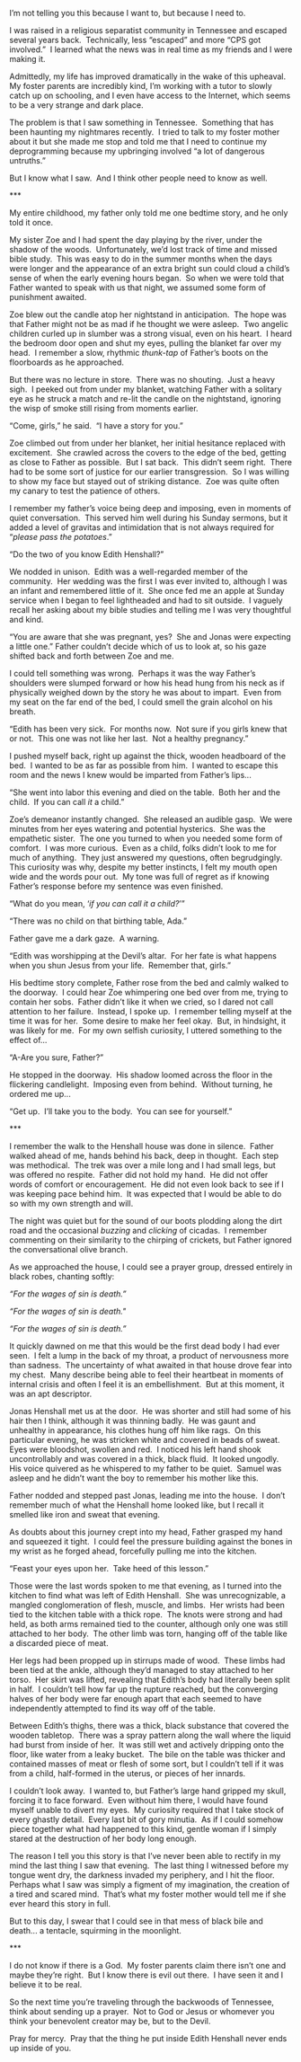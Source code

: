 I’m not telling you this because I want to, but because I need to.

I was raised in a religious separatist community in Tennessee and escaped several years back.  Technically, less “escaped” and more “CPS got involved.”  I learned what the news was in real time as my friends and I were making it.  

Admittedly, my life has improved dramatically in the wake of this upheaval.  My foster parents are incredibly kind, I’m working with a tutor to slowly catch up on schooling, and I even have access to the Internet, which seems to be a very strange and dark place.

The problem is that I saw something in Tennessee.  Something that has been haunting my nightmares recently.  I tried to talk to my foster mother about it but she made me stop and told me that I need to continue my deprogramming because my upbringing involved “a lot of dangerous untruths.”  

But I know what I saw.  And I think other people need to know as well.

\*\*\*

My entire childhood, my father only told me one bedtime story, and he only told it once.

My sister Zoe and I had spent the day playing by the river, under the shadow of the woods.  Unfortunately, we’d lost track of time and missed bible study.  This was easy to do in the summer months when the days were longer and the appearance of an extra bright sun could cloud a child’s sense of when the early evening hours began.  So when we were told that Father wanted to speak with us that night, we assumed some form of punishment awaited.

Zoe blew out the candle atop her nightstand in anticipation.  The hope was that Father might not be as mad if he thought we were asleep.  Two angelic children curled up in slumber was a strong visual, even on his heart.  I heard the bedroom door open and shut my eyes, pulling the blanket far over my head.  I remember a slow, rhythmic *thunk-tap* of Father’s boots on the floorboards as he approached.

But there was no lecture in store.  There was no shouting.  Just a heavy sigh.  I peeked out from under my blanket, watching Father with a solitary eye as he struck a match and re-lit the candle on the nightstand, ignoring the wisp of smoke still rising from moments earlier.

“Come, girls,” he said.  “I have a story for you.”

Zoe climbed out from under her blanket, her initial hesitance replaced with excitement.  She crawled across the covers to the edge of the bed, getting as close to Father as possible.  But I sat back.  This didn’t seem right.  There had to be some sort of justice for our earlier transgression.  So I was willing to show my face but stayed out of striking distance.  Zoe was quite often my canary to test the patience of others.

I remember my father’s voice being deep and imposing, even in moments of quiet conversation.  This served him well during his Sunday sermons, but it added a level of gravitas and intimidation that is not always required for “*please pass the potatoes*.”

“Do the two of you know Edith Henshall?”

We nodded in unison.  Edith was a well-regarded member of the community.  Her wedding was the first I was ever invited to, although I was an infant and remembered little of it.  She once fed me an apple at Sunday service when I began to feel lightheaded and had to sit outside.  I vaguely recall her asking about my bible studies and telling me I was very thoughtful and kind.

“You are aware that she was pregnant, yes?  She and Jonas were expecting a little one.”  Father couldn’t decide which of us to look at, so his gaze shifted back and forth between Zoe and me.

I could tell something was wrong.  Perhaps it was the way Father’s shoulders were slumped forward or how his head hung from his neck as if physically weighed down by the story he was about to impart.  Even from my seat on the far end of the bed, I could smell the grain alcohol on his breath.

“Edith has been very sick.  For months now.  Not sure if you girls knew that or not.  This one was not like her last.  Not a healthy pregnancy.”

I pushed myself back, right up against the thick, wooden headboard of the bed.  I wanted to be as far as possible from him.  I wanted to escape this room and the news I knew would be imparted from Father’s lips...

“She went into labor this evening and died on the table.  Both her and the child.  If you can call *it* a child.”

Zoe’s demeanor instantly changed.  She released an audible gasp.  We were minutes from her eyes watering and potential hysterics.  She was the empathetic sister.  The one you turned to when you needed some form of comfort.  I was more curious.  Even as a child, folks didn’t look to me for much of anything.  They just answered my questions, often begrudgingly.  This curiosity was why, despite my better instincts, I felt my mouth open wide and the words pour out.  My tone was full of regret as if knowing Father’s response before my sentence was even finished.

“What do you mean, ‘*if you can call it a child?*’”

“There was no child on that birthing table, Ada.”

Father gave me a dark gaze.  A warning.

“Edith was worshipping at the Devil’s altar.  For her fate is what happens when you shun Jesus from your life.  Remember that, girls.”

His bedtime story complete, Father rose from the bed and calmly walked to the doorway.  I could hear Zoe whimpering one bed over from me, trying to contain her sobs.  Father didn’t like it when we cried, so I dared not call attention to her failure.  Instead, I spoke up.  I remember telling myself at the time it was for her.  Some desire to make her feel okay.  But, in hindsight, it was likely for me.  For my own selfish curiosity, I uttered something to the effect of...

“A-Are you sure, Father?”

He stopped in the doorway.  His shadow loomed across the floor in the flickering candlelight.  Imposing even from behind.  Without turning, he ordered me up...  

“Get up.  I’ll take you to the body.  You can see for yourself.”

\*\*\*

I remember the walk to the Henshall house was done in silence.  Father walked ahead of me, hands behind his back, deep in thought.  Each step was methodical.  The trek was over a mile long and I had small legs, but was offered no respite.  Father did not hold my hand.  He did not offer words of comfort or encouragement.  He did not even look back to see if I was keeping pace behind him.  It was expected that I would be able to do so with my own strength and will.

The night was quiet but for the sound of our boots plodding along the dirt road and the occasional *buzzing* and *clicking* of cicadas.  I remember commenting on their similarity to the chirping of crickets, but Father ignored the conversational olive branch.

As we approached the house, I could see a prayer group, dressed entirely in black robes, chanting softly:

*“For the wages of sin is death.”*

*“For the wages of sin is death."*

*“For the wages of sin is death.”*

It quickly dawned on me that this would be the first dead body I had ever seen.  I felt a lump in the back of my throat, a product of nervousness more than sadness.  The uncertainty of what awaited in that house drove fear into my chest.  Many describe being able to feel their heartbeat in moments of internal crisis and often I feel it is an embellishment.  But at this moment, it was an apt descriptor.

Jonas Henshall met us at the door.  He was shorter and still had some of his hair then I think, although it was thinning badly.  He was gaunt and unhealthy in appearance, his clothes hung off him like rags.  On this particular evening, he was stricken white and covered in beads of sweat.  Eyes were bloodshot, swollen and red.  I noticed his left hand shook uncontrollably and was covered in a thick, black fluid.  It looked ungodly.  His voice quivered as he whispered to my father to be quiet.  Samuel was asleep and he didn’t want the boy to remember his mother like this.

Father nodded and stepped past Jonas, leading me into the house.  I don’t remember much of what the Henshall home looked like, but I recall it smelled like iron and sweat that evening.

As doubts about this journey crept into my head, Father grasped my hand and squeezed it tight.  I could feel the pressure building against the bones in my wrist as he forged ahead, forcefully pulling me into the kitchen.

“Feast your eyes upon her.  Take heed of this lesson.”

Those were the last words spoken to me that evening, as I turned into the kitchen to find what was left of Edith Henshall.  She was unrecognizable, a mangled conglomeration of flesh, muscle, and limbs.  Her wrists had been tied to the kitchen table with a thick rope.  The knots were strong and had held, as both arms remained tied to the counter, although only one was still attached to her body.  The other limb was torn, hanging off of the table like a discarded piece of meat.

Her legs had been propped up in stirrups made of wood.  These limbs had been tied at the ankle, although they’d managed to stay attached to her torso.  Her skirt was lifted, revealing that Edith’s body had literally been split in half.  I couldn’t tell how far up the rupture reached, but the converging halves of her body were far enough apart that each seemed to have independently attempted to find its way off of the table.

Between Edith’s thighs, there was a thick, black substance that covered the wooden tabletop.  There was a spray pattern along the wall where the liquid had burst from inside of her.  It was still wet and actively dripping onto the floor, like water from a leaky bucket.  The bile on the table was thicker and contained masses of meat or flesh of some sort, but I couldn’t tell if it was from a child, half-formed in the uterus, or pieces of her innards.

I couldn’t look away.  I wanted to, but Father’s large hand gripped my skull, forcing it to face forward.  Even without him there, I would have found myself unable to divert my eyes.  My curiosity required that I take stock of every ghastly detail.  Every last bit of gory minutia.  As if I could somehow piece together what had happened to this kind, gentle woman if I simply stared at the destruction of her body long enough.

The reason I tell you this story is that I’ve never been able to rectify in my mind the last thing I saw that evening.  The last thing I witnessed before my tongue went dry, the darkness invaded my periphery, and I hit the floor.  Perhaps what I saw was simply a figment of my imagination, the creation of a tired and scared mind.  That’s what my foster mother would tell me if she ever heard this story in full.

But to this day, I swear that I could see in that mess of black bile and death... a tentacle, squirming in the moonlight.

\*\*\*

I do not know if there is a God.  My foster parents claim there isn’t one and maybe they’re right.  But I know there is evil out there.  I have seen it and I believe it to be real.  

So the next time you’re traveling through the backwoods of Tennessee, think about sending up a prayer.  Not to God or Jesus or whomever you think your benevolent creator may be, but to the Devil.  

Pray for mercy.  Pray that the thing he put inside Edith Henshall never ends up inside of you.